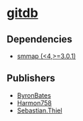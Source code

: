 # [gitdb](https://pypi.org/project/gitdb)

## Dependencies
- [smmap (<4,>=3.0.1)](packages/s/smmap.md)



## Publishers
- [ByronBates](https://pypi.org/user/ByronBates)
- [Harmon758](https://pypi.org/user/Harmon758)
- [Sebastian.Thiel](https://pypi.org/user/Sebastian.Thiel)


